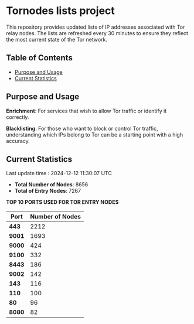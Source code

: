# Tornodes lists project

This repository provides updated lists of IP addresses associated with Tor relay nodes. The lists are refreshed every 30 minutes to ensure they reflect the most current state of the Tor network.

## Table of Contents

- [Purpose and Usage](#purpose-and-usage)
- [Current Statistics](#current-statistics)


## Purpose and Usage

**Enrichment**: For services that wish to allow Tor traffic or identify it correctly.

**Blacklisting**: For those who want to block or control Tor traffic, understanding which IPs belong to Tor can be a starting point with a high accuracy.

## Current Statistics

Last update time : 2024-12-12 11:30:07 UTC

- **Total Number of Nodes**: 8656
- **Total of Entry Nodes**: 7267

**TOP 10 PORTS USED FOR TOR ENTRY NODES**

| **Port** | **Number of Nodes** |
|------|-----------------|
| **443**   | 2212  |
| **9001**   | 1693  |
| **9000**   | 424  |
| **9100**   | 332  |
| **8443**   | 186  |
| **9002**   | 142  |
| **143**   | 116  |
| **110**   | 100  |
| **80**   | 96  |
| **8080**   | 82  |

